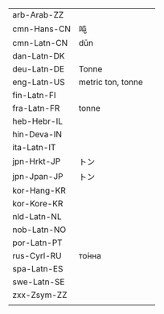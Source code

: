 | | | |
|-|-|-|
| arb-Arab-ZZ |  |  |
| cmn-Hans-CN | 吨 |  |
| cmn-Latn-CN | dūn |  |
| dan-Latn-DK |  |  |
| deu-Latn-DE | Tonne |  |
| eng-Latn-US | metric ton, tonne |  |
| fin-Latn-FI |  |  |
| fra-Latn-FR | tonne |  |
| heb-Hebr-IL |  |  |
| hin-Deva-IN |  |  |
| ita-Latn-IT |  |  |
| jpn-Hrkt-JP | トン |  |
| jpn-Jpan-JP | トン |  |
| kor-Hang-KR |  |  |
| kor-Kore-KR |  |  |
| nld-Latn-NL |  |  |
| nob-Latn-NO |  |  |
| por-Latn-PT |  |  |
| rus-Cyrl-RU | то́нна |  |
| spa-Latn-ES |  |  |
| swe-Latn-SE |  |  |
| zxx-Zsym-ZZ |  |  |
|  |  |  |
